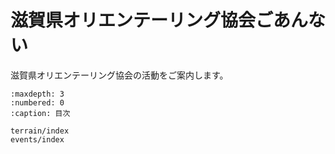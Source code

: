 # 滋賀県オリエンテーリング協会ごあんない

滋賀県オリエンテーリング協会の活動をご案内します。


```{toctree}
:maxdepth: 3
:numbered: 0
:caption: 目次

terrain/index
events/index
```
